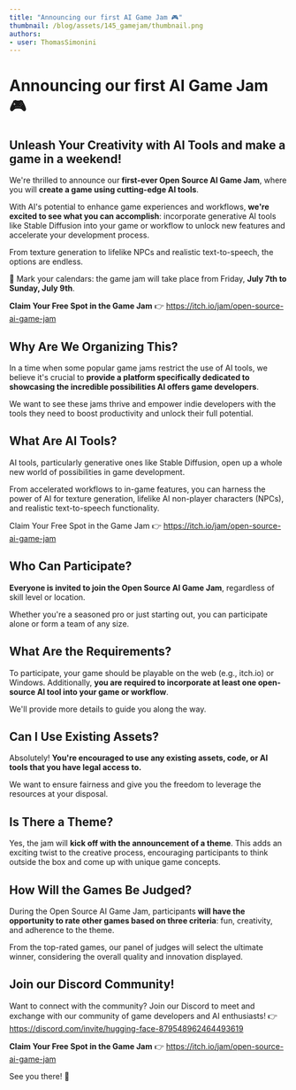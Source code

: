 ```yaml
---
title: "Announcing our first AI Game Jam 🎮"
thumbnail: /blog/assets/145_gamejam/thumbnail.png
authors:
- user: ThomasSimonini
---
```


<h1>Announcing our first AI Game Jam 🎮 </h1>
<h2> Unleash Your Creativity with AI Tools and make a game in a weekend!</h2>

<!-- {blog_metadata} -->
<!-- {authors} --> 

We're thrilled to announce our **first-ever Open Source AI Game Jam**, where you will **create a game using cutting-edge AI tools**.

With AI's potential to enhance game experiences and workflows, **we're excited to see what you can accomplish**: incorporate generative AI tools like Stable Diffusion into your game or workflow to unlock new features and accelerate your development process. 

From texture generation to lifelike NPCs and realistic text-to-speech, the options are endless.

📆 Mark your calendars: the game jam will take place from Friday, **July 7th to Sunday, July 9th**.

**Claim Your Free Spot in the Game Jam** 👉 https://itch.io/jam/open-source-ai-game-jam

<h2>Why Are We Organizing This?</h2>

In a time when some popular game jams restrict the use of AI tools, we believe it's crucial to **provide a platform specifically dedicated to showcasing the incredible possibilities AI offers game developers**.

We want to see these jams thrive and empower indie developers with the tools they need to boost productivity and unlock their full potential.

<h2>What Are AI Tools?</h2>

AI tools, particularly generative ones like Stable Diffusion, open up a whole new world of possibilities in game development.

From accelerated workflows to in-game features, you can harness the power of AI for texture generation, lifelike AI non-player characters (NPCs), and realistic text-to-speech functionality.

Claim Your Free Spot in the Game Jam 👉 https://itch.io/jam/open-source-ai-game-jam

<h2>Who Can Participate?</h2>

**Everyone is invited to join the Open Source AI Game Jam**, regardless of skill level or location.

Whether you're a seasoned pro or just starting out, you can participate alone or form a team of any size.

<h2>What Are the Requirements?</h2>

To participate, your game should be playable on the web (e.g., itch.io) or Windows.
Additionally, **you are required to incorporate at least one open-source AI tool into your game or workflow**.

We'll provide more details to guide you along the way.

<h2>Can I Use Existing Assets?</h2>

Absolutely! **You're encouraged to use any existing assets, code, or AI tools that you have legal access to.**

We want to ensure fairness and give you the freedom to leverage the resources at your disposal.

<h2>Is There a Theme?</h2>

Yes, the jam will **kick off with the announcement of a theme**. This adds an exciting twist to the creative process, encouraging participants to think outside the box and come up with unique game concepts.

<h2>How Will the Games Be Judged?</h2>

During the Open Source AI Game Jam, participants **will have the opportunity to rate other games based on three criteria**: fun, creativity, and adherence to the theme.

From the top-rated games, our panel of judges will select the ultimate winner, considering the overall quality and innovation displayed.

<h2> Join our Discord Community! </h2>

Want to connect with the community? Join our Discord to meet and exchange with our community of game developers and AI enthusiasts!
👉 https://discord.com/invite/hugging-face-879548962464493619

**Claim Your Free Spot in the Game Jam** 👉 https://itch.io/jam/open-source-ai-game-jam

See you there! 🤗
